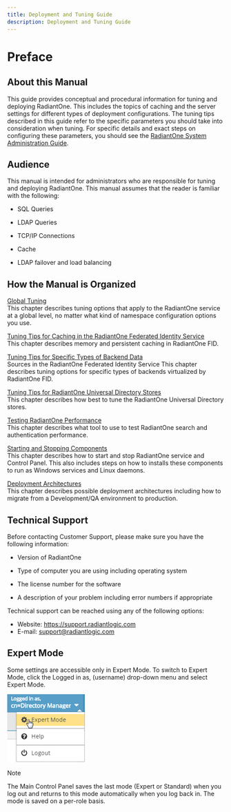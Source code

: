 ```yaml
---
title: Deployment and Tuning Guide
description: Deployment and Tuning Guide
---
```


# Preface

## About this Manual

This guide provides conceptual and procedural information for tuning and deploying RadiantOne. This includes the topics of caching and the server settings for different types of deployment configurations. The tuning tips described in this guide refer to the specific parameters you should take into consideration when tuning. For specific details and exact steps on configuring these parameters, you should see the [RadiantOne System Administration Guide](/sys-admin-guide/01-introduction).

## Audience

This manual is intended for administrators who are responsible for tuning and deploying RadiantOne.  This manual assumes that the reader is familiar with the following: 

-	SQL Queries

-	LDAP Queries

-	TCP/IP Connections

-	Cache

-	LDAP failover and load balancing

## How the Manual is Organized

[Global Tuning](01-global-tuning)
<br>This chapter describes tuning options that apply to the RadiantOne service at a global level, no matter what kind of namespace configuration options you use.

[Tuning Tips for Caching in the RadiantOne Federated Identity Service](02-tuning-tips-for-caching-in-radiantone.md) <br> This chapter describes memory and persistent caching in RadiantOne FID.

[Tuning Tips for Specific Types of Backend Data](03-tuning-tips-for-specific-types-of-backend-data-sources.md) <br>Sources in the RadiantOne Federated Identity Service This chapter describes tuning options for specific types of backends virtualized by RadiantOne FID.  

[Tuning Tips for RadiantOne Universal Directory Stores](04-tuning-tips-radiantone-universal-directory.md) <br> This chapter describes how best to tune the RadiantOne Universal Directory stores.

[Testing RadiantOne Performance](05-testing-radiantone-performance.md) <br> This chapter describes what tool to use to test RadiantOne search and authentication performance.

[Starting and Stopping Components](06-starting-and-stopping-components-and-services.md) <br> This chapter describes how to start and stop RadiantOne service and Control Panel. This also includes steps on how to installs these components to run as Windows services and Linux daemons.

[Deployment Architectures](07-deployment-architecture.md) <br> This chapter describes possible deployment architectures including how to migrate from a Development/QA environment to production. 

## Technical Support

Before contacting Customer Support, please make sure you have the following information:
-	Version of RadiantOne

-	Type of computer you are using including operating system

-	The license number for the software

-	A description of your problem including error numbers if appropriate

Technical support can be reached using any of the following options:
-	Website: https://support.radiantlogic.com
-	E-mail: support@radiantlogic.com

## Expert Mode

Some settings are accessible only in Expert Mode. To switch to Expert Mode, click the Logged in as, (username) drop-down menu and select Expert Mode. 

![An image showing ](Media/Expert-Mode.jpg)

>[!note]
>The Main Control Panel saves the last mode (Expert or Standard) when you log out and returns to this mode automatically when you log back in. The mode is saved on a per-role basis.
